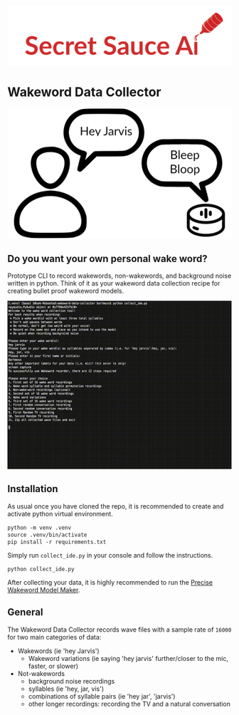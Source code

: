 ![Secret Sauce AI](https://github.com/secretsauceai/secret_sauce_ai/blob/main/SSAI_logo_2.3_compressed_cropped.png?raw=true)
# Wakeword Data Collector
![Wake word](https://github.com/secretsauceai/secret_sauce_ai/blob/main/SSAI_wakeword_scene_compressed.png?raw=true)
## Do you want your own personal wake word?
Prototype CLI to record wakewords, non-wakewords, and background noise written in python. Think of it as your wakeword data collection recipe for creating bullet proof wakeword models. 

![wakeword data collector wakeword collection example](https://github.com/secretsauceai/secret_sauce_ai/blob/main/SSAI_ww_collector_01.1.gif)
## Installation
As usual once you have cloned the repo, it is recommended to create and activate python virtual environment.
```console
python -m venv .venv
source .venv/bin/activate
pip install -r requirements.txt
```

Simply run `collect_ide.py` in your console and follow the instructions.
```
python collect_ide.py
```

After collecting your data, it is highly recommended to run the [Precise Wakeword Model Maker](https://github.com/secretsauceai/precise-wakeword-model-maker).

## General
The Wakeword Data Collector records wave files with a sample rate of `16000` for two main categories of data:
* Wakewords (ie 'hey Jarvis')
  * Wakeword variations (ie saying 'hey jarvis' further/closer to the mic, faster, or slower)
* Not-wakewords
   * background noise recordings
   * syllables (ie 'hey, jar, vis')
   * combinations of syllable pairs (ie 'hey jar', 'jarvis')
   * other longer recordings: recording the TV and a natural conversation
